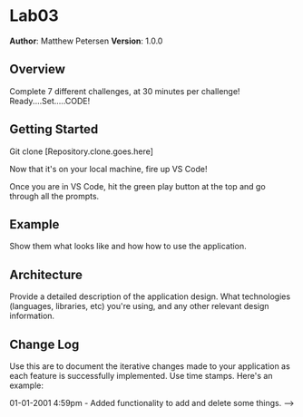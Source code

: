 # Lab03

**Author**: Matthew Petersen
**Version**: 1.0.0 

## Overview
Complete 7 different challenges, at 30 minutes per challenge! Ready....Set.....CODE!

## Getting Started
Git clone [Repository.clone.goes.here]

Now that it's on your local machine, fire up VS Code!

Once you are in VS Code, hit the green play button at the top and go through all the prompts.

## Example
Show them what looks like and how how to use the application.

## Architecture
Provide a detailed description of the application design. What technologies (languages, libraries, etc) you're using, and any other relevant design information.

## Change Log
Use this are to document the iterative changes made to your application as each feature is successfully implemented. Use time stamps. Here's an example:

01-01-2001 4:59pm - Added functionality to add and delete some things. -->
